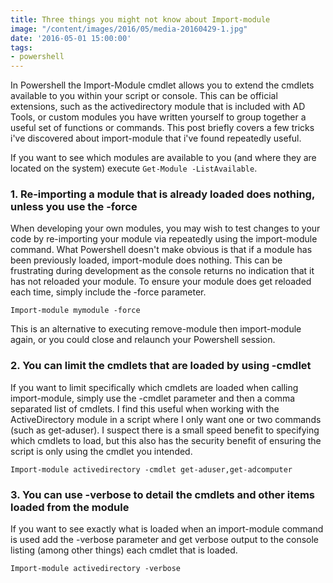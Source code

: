 ```yaml
---
title: Three things you might not know about Import-module
image: "/content/images/2016/05/media-20160429-1.jpg"
date: '2016-05-01 15:00:00'
tags:
- powershell
---
```

In Powershell the Import-Module cmdlet allows you to extend the cmdlets available to you within your script or console. This can be official extensions, such as the activedirectory module that is included with AD Tools, or custom modules you have written yourself to group together a useful set of functions or commands. This post briefly covers a few tricks i've discovered about import-module that i've found repeatedly useful.

If you want to see which modules are available to you (and where they are located on the system) execute `Get-Module -ListAvailable`.

### 1. Re-importing a module that is already loaded does nothing, unless you use the -force

When developing your own modules, you may wish to test changes to your code by re-importing your module via repeatedly using the import-module command. What Powershell doesn't make obvious is that if a module has been previously loaded, import-module does nothing. This can be frustrating during development as the console returns no indication that it has not reloaded your module. To ensure your module does get reloaded each time, simply include the -force parameter.

`Import-module mymodule -force`

This is an alternative to executing remove-module then import-module again, or you could close and relaunch your Powershell session.

### 2. You can limit the cmdlets that are loaded by using -cmdlet

If you want to limit specifically which cmdlets are loaded when calling import-module, simply use the -cmdlet parameter and then a comma separated list of cmdlets. I find this useful when working with the ActiveDirectory module in a script where I only want one or two commands (such as get-aduser). I suspect there is a small speed benefit to specifying which cmdlets to load, but this also has the security benefit of ensuring the script is only using the cmdlet you intended.

`Import-module activedirectory -cmdlet get-aduser,get-adcomputer`

### 3.  You can use -verbose to detail the cmdlets and other items loaded from the module

If you want to see exactly what is loaded when an import-module command is used add the -verbose parameter and get verbose output to the console listing (among other things) each cmdlet that is loaded.

`Import-module activedirectory -verbose`